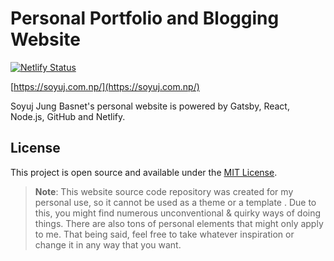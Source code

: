 # Personal Portfolio and Blogging Website

[![Netlify Status](https://api.netlify.com/api/v1/badges/0abe4884-ed67-4c71-b500-07be73138d94/deploy-status)](https://app.netlify.com/sites/soyuj/deploys)

[https://soyuj.com.np/](https://soyuj.com.np/)

Soyuj Jung Basnet's personal website is powered by Gatsby, React, Node.js, GitHub and Netlify.

## License

This project is open source and available under the [MIT License](LICENSE).

>**Note**: This website source code repository was created for my personal use, so it cannot be used as a theme or a template . Due to this, you might find numerous unconventional & quirky ways of doing things. There are also tons of personal elements that might only apply to me. That being said, feel free to take whatever inspiration or change it in any way that you want.
